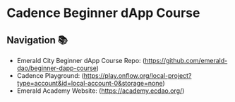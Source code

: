 # Cadence Beginner dApp Course

## Navigation 📚
- Emerald City Beginner dApp Course Repo: (https://github.com/emerald-dao/beginner-dapp-course) 
- Cadence Playground: (https://play.onflow.org/local-project?type=account&id=local-account-0&storage=none)
- Emerald Academy Website: (https://academy.ecdao.org/)
